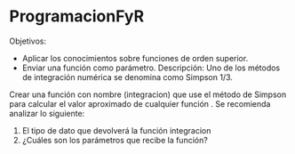 # ProgramacionFyR
Objetivos:
- Aplicar los conocimientos sobre funciones de orden superior.
- Enviar una función como parámetro.
Descripción:
Uno de los métodos de integración numérica se denomina como Simpson 1/3.

Crear una función con nombre (integracion) que use el método de Simpson para
calcular el valor aproximado de cualquier función . Se recomienda analizar lo
siguiente:
1. El tipo de dato que devolverá la función integracion
2. ¿Cuáles son los parámetros que recibe la función?
